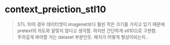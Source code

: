 # context_preiction_stl10
> STL 10의 경우 데이터셋이 imagenet보다 훨씬 작은 크기를 가지고 있기 때문에 pretext의 의도와 알맞지 않다고 생각함. 하지만 간단하게 stl10으로 구현함.  
> 주의깊게 봐야할 거는 dataset 부분인듯. 패치가 어떻게 형성이되는지..
